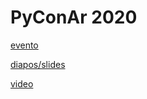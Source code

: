 # PyConAr 2020

[evento](https://eventos.python.org.ar/events/pyconar2020/)

[diapos/slides](https://github.com/akielbowicz/presentations/blob/master/presentaciones/pyconar_2020/diapositivas.ipynb)

[video](https://www.youtube.com/watch?v=kyrDRjW3-xY)
